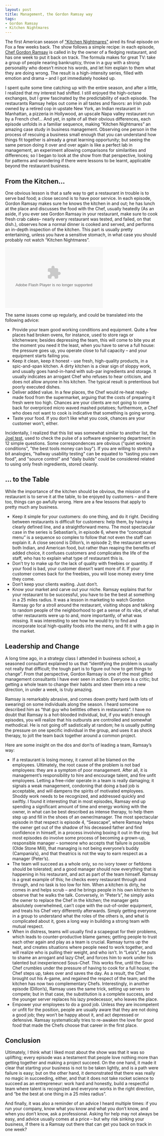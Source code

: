 ```yaml
---
layout: post
title: Management, the Gordon Ramsay way
tags:
- Gordon Ramsay
- Kitchen Nightmares
---
```


The first American season of ["Kitchen Nightmares"](http://www.fox.com/kitchennightmares/) aired its final episode on 
Fox a few weeks back. The show follows a simple recipe: in each episode, 
[Chef Gordon Ramsay](http://www.gordonramsay.com/index.html) is called in by the owner of a 
fledging restaurant, and has one week to put it back on track. The formula makes for great TV: 
take a group of people nearing bankruptcy, throw in a guy with a strong personality who 
doesn&rsquo;t mince his words, and let him explain to them what they are doing wrong. The result is a 
high-intensity series, filled with emotion and drama &ndash; and I got immediately hooked up.

I spent quite some time catching up with the entire season, and after a little, I realized that my 
interest had shifted. I still enjoyed the high-octane exchanges, but I grew fascinated by the 
predictability of each episode. The restaurants Ramsay helps out come in all tastes and flavors: 
an Irish pub owned by a retired cop in upstate New York, an Indian restaurant in Manhattan, 
a pizzeria in Hollywood, an upscale Napa valley restaurant run by a French chef&hellip; 
And yet, in spite of all their obvious differences, each episode unfolds in a familiar sequence, 
making &ldquo;Kitchen Nightmares&rdquo; an amazing case study in business management. Observing 
one person in the process of rescuing a business small enough that you can understand how things 
fit together is already a great learning opportunity; but seeing the same person doing it over and 
over again is like a perfect lab in management, an experiment allowing comparisons for similarities 
and differences; so I began to look at the show from that perspective, looking for patterns 
and wondering if there were lessons to be learnt, applicable beyond the restaurant business.

<!--more-->

## From the Kitchen&hellip;

One obvious lesson is that a safe way to get a restaurant in trouble is to serve bad food; a close second 
is to have poor service. In each episode, Gordon Ramsay makes sure he knows the kitchen in and out; 
he has lunch at the place and discusses the food with the Chef, usually heatedly (As an aside, if you 
ever see Gordon Ramsay in your restaurant, make sure to cook fresh crab cakes&ndash; nearly every restaurant 
was tested, and failed, on that dish.), observes how a normal dinner is cooked and served, 
and performs an in-depth inspection of the kitchen. This part is usually pretty entertaining, 
unless you have a sensitive stomach, in what case you should probably not watch &ldquo;Kitchen Nightmares&rdquo;.

<object classid="clsid:d27cdb6e-ae6d-11cf-96b8-444553540000" codebase="http://download.macromedia.com/pub/shockwave/cabs/flash/swflash.cab#version=6,0,40,0" width="320" height="200">
	<param name="width" value="320" />
	<param name="height" value="200" />
	<param name="src" value="http://www.hulu.com/embed/ZrYdU7629O7Z_FGYLtNxOg" />
	<embed type="application/x-shockwave-flash" width="320" height="200" src="http://www.hulu.com/embed/ZrYdU7629O7Z_FGYLtNxOg"></embed>
</object>

The same issues come up regularly, and could be translated into the following advice:


- Provide your team good working conditions and equipment. Quite a few places had broken ovens, for instance, used to store rags or kitchenware; besides depressing the team, this will come to bite you at the moment you need it the least, when you have to serve a full house: the pressure goes up, you operate close to full capacity &ndash; and your equipment starts failing you.
- Keep it clean, keep it honest - use fresh, high-quality products, in a spic-and-span kitchen. A dirty kitchen is a clear sign of sloppy work, and usually goes hand-in-hand with sub-par ingredients and storage. It usually indicates an arrogant Chef who refuses to hear criticism, and does not allow anyone in his kitchen. The typical result is pretentious but poorly executed dishes.
- Deliver added value. In a few places, the Chef would re-heat ready-made food from the supermarket, arguing that the costs of preparing it fresh were too high. Chances are your clients are not going to come back for overpriced micro waved mashed potatoes; furthermore, a Chef who does not want to cook is indicative that something is going wrong.
- Taste your food. If you don&rsquo;t like what you cook, chances are your customer won&rsquo;t, either.

Incidentally, I realized that this list was somewhat similar to another list, the 
[Joel test](http://www.joelonsoftware.com/articles/fog0000000043.html), used to check the pulse of 
a software engineering department in 12 simple questions. Some correspondences are obvious 
("quiet working conditions", "the best tools money can buy"). If you are willing to stretch a bit analogies, 
"hallway usability testing" can be equated to "tasting you own food", and "source control" 
and "daily builds" could be considered related to using only fresh ingredients, stored cleanly. 

## &hellip; to the Table 

While the importance of the kitchen should be obvious, the mission of a restaurant is to serve it at the table, to be enjoyed by customers &ndash; and there too, things can go awfully wrong. Here are a few lessons that apply to pretty much any business.

- Keep it simple for your customers: do one thing, and do it right. Deciding between restaurants is difficult for customers: help them, by having a clearly defined line, and a straightforward menu. The most spectacular case in the series is Sebastian&rsquo;s, in episode 6, where the &ldquo;conceptual menu&rdquo; is a sequence so complex to follow that not even the staff can explain it. A close second is Dillon&rsquo;s, in episode 2; the restaurant serves both Indian, and American food, but rather than reaping the benefits of added choice, it confuses customers and complicates the life of the staff, who has to explain what type of restaurant this is.
- Don&rsquo;t try to make up for the lack of quality with freebies or quantity. If your food is bad, your customer doesn&rsquo;t want more of it. If your customer comes back for the freebies, you will lose money every time they come.
- Don&rsquo;t keep your clients waiting. Just don&rsquo;t.
- Know your market and carve out your niche. Ramsay explains that for your restaurant to be successful, you have to be the best at something in a 25 miles radius. It was a lesson in marketing to watch Gordon Ramsay go for a stroll around the restaurant, visiting shops and talking to random people of the neighborhood to get a sense of its vibe, of what other restaurants were up to and, more importantly, of what was missing. It was interesting to see how he would try to find and incorporate local high-quality foods into the menu, and fit it with a gap in the market.

## Leadership and Change

A long time ago, in a strategy class I attended in business school, a seasoned consultant explained to us that &ldquo;identifying the problem is usually not really that difficult; the tough part is to figure out how to get things to change&rdquo;. From that perspective, Gordon Ramsay is one of the most gifted management consultants I have ever seen in action. Everyone is a critic; but getting a whole team to change their habits and steer them into a new direction, in under a week, is truly amazing.

Ramsay is remarkably abrasive, and comes down pretty hard (with lots of swearing) on some individuals along the season. I heard someone described him as &ldquo;that guy who belittles others in restaurants&rdquo;. I have no doubt that Ramsay is a hot-blooded individual, but, if you watch enough episodes, you will realize that his outbursts are controlled and somewhat methodical. He is not going off sadistically at random; he is usually putting the pressure on one specific individual in the group, and uses it as shock therapy, to jolt the team back together around a common project.

Here are some insight on the dos and don&rsquo;ts of leading a team, Ramsay&rsquo;s way: 

- If a restaurant is losing money, it cannot all be blamed on the employees. Ultimately, the root cause of the problem is not bad employees: they are a symptom of poor management. After all, it is management&rsquo;s responsibility to hire and encourage talent, and fire unfit employees. Letting a free-rider operate in a team is really damaging; it signals a weak management, condoning that doing a bad job is acceptable, and will dampens the spirits of motivated employees. Shoddy work needs to be recognized, and addressed quickly and swiftly. I found it interesting that in most episodes, Ramsay end up spending a significant amount of time and energy working with the owner, in what can be best described as intense therapy, to help them step up and fill in the shoes of an owner/manager. The most spectacular episode in that respect is episode 4, &ldquo;Seascape&rdquo;, where Ramsay helps the owner get out of the shadow of his deceased father and find confidence in himself, in a process involving boxing it out in the ring; but most episodes do involve some process of becoming a grown-up, responsible manager &ndash; someone who accepts that failure is possible (Olde Stone Mill), that managing is not being everyone&rsquo;s buddy (Campania&rsquo;s), and that theatrics is not the way to earn respect as a manager (Peter&rsquo;s).
- The team will succeed as a whole only, so no ivory tower or fiefdoms should be tolerated; and a good manager should now everything that is happening in his restaurant, and act as part of the team himself. Ramsay is a great example of this; he checks every restaurant through and through, and no task is too low for him. When a kitchen is dirty, he comes in and helps scrub &ndash; and he brings people in his own kitchen to observe that he walks the talk. Conversely, in &ldquo;Peter&rsquo;s&rdquo;, he simply asks the owner to replace the Chef in the kitchen; the manager gets absolutely overwhelmed, can&rsquo;t cope with the out-of-order equipment, and treats his Chef very differently afterwards. Simply getting everyone in a group to understand what the roles of the others is, and what is complicated about it, goes a long way in building a strong team with mutual respect.
- When in distress, teams will usually find a scapegoat for their problems, which leads to counter-productive blame games; getting people to trust each other again and play as a team is crucial. Ramsay turns up the heat, and creates situations where people need to work together, and will realize who is pulling their weight, and who isn&rsquo;t. In &ldquo;Lela&rsquo;s&rdquo;, he puts to shame an arrogant and lazy Chef, and forces him to work under his talented but inexperienced Sous-Chef. This works fine, until the Sous-Chef crumbles under the pressure of having to cook for a full house; the Chef steps up, takes over and saves the day. As a result, the Chef brought out his A-game, and regained the respect of the team; and the kitchen has now two complementary Chefs. Interestingly, in another episode (Dillon&rsquo;s), Ramsay uses the same trick, setting up servers to compete; but in that case, the substitution is a complete success, and the younger server replaces his lazy predecessor, who leaves the place.
- Empower your employees to do a good job. Unless they are incompetent or unfit for the position, people are usually aware that they are not doing a good job; they won&rsquo;t be happy about it, and act depressed or defensive. Ramsay systematically tries to re-awaken the love for good food that made the Chefs choose that career in the first place. 

## Conclusion

Ultimately, I think what I liked most about the show was that it was so uplifting; every episode was a testament that people love nothing more than getting together and making a project succeed. On the one hand, it made it clear that starting your business is not to be taken lightly, and is a path were failure is easy; but on the other hand, it demonstrated that there was really no magic in succeeding, either, and that it does not take rocket science to succeed as an entrepreneur: work hard and honestly, build a respectful team where talent is recognized and everyone works in the right direction, and &ldquo;be the best at one thing in a 25 miles radius&rdquo;. 

And finally, it was also a reminder of an advice I heard multiple times: if you run your company, know what you know and what you don&rsquo;t know, and when you don&rsquo;t know, ask a professional. Asking for help may not always be easy, and advice usually comes at a price &ndash; but why risk sinking your business, if there is a Ramsay out there that can get you back on track in one week?

